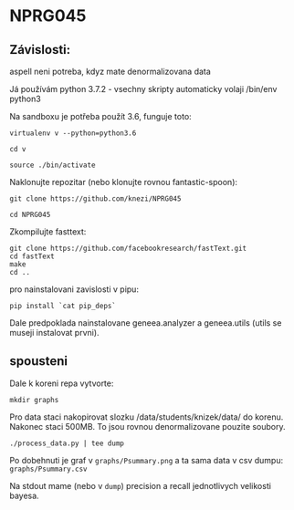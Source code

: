 # NPRG045

## Závislosti:

aspell neni potreba, kdyz mate denormalizovana data

Já používám python 3.7.2 - vsechny skripty automaticky volaji /bin/env python3

Na sandboxu je potřeba použít 3.6, funguje toto:

`virtualenv v --python=python3.6`

`cd v`

`source ./bin/activate`

Naklonujte repozitar (nebo klonujte rovnou fantastic-spoon):

`git clone https://github.com/knezi/NPRG045`

`cd NPRG045`

Zkompilujte fasttext:

```
git clone https://github.com/facebookresearch/fastText.git
cd fastText
make
cd ..
```

pro nainstalovani zavislosti v pipu:

```
pip install `cat pip_deps`
```

Dale predpoklada nainstalovane geneea.analyzer a geneea.utils (utils se museji instalovat prvni).


## spousteni

Dale k koreni repa vytvorte:

`mkdir graphs`

Pro data staci nakopirovat slozku /data/students/knizek/data/ do korenu. Nakonec staci 500MB. To jsou rovnou denormalizovane pouzite soubory.

`./process_data.py | tee dump`

Po dobehnuti je graf v `graphs/Psummary.png` a ta sama data v csv dumpu:
`graphs/Psummary.csv`

Na stdout mame (nebo v `dump`) precision a recall jednotlivych velikosti bayesa.
